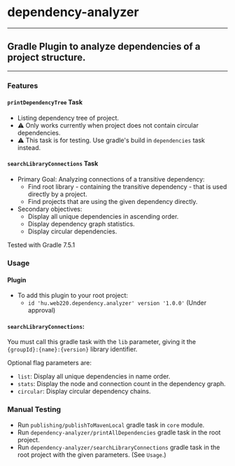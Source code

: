 # dependency-analyzer

---

## Gradle Plugin to analyze dependencies of a project structure.

---

### Features

#### `printDependencyTree` Task
- Listing dependency tree of project.
- :warning: Only works currently when project does not contain
circular dependencies.
- :warning: This task is for testing.
Use gradle's build in `dependencies` task instead.

#### `searchLibraryConnections` Task 
- Primary Goal: Analyzing connections of a transitive dependency:
  - Find root library - containing the transitive dependency -
  that is used directly by a project.
  - Find projects that are using the given dependency directly.
- Secondary objectives:
  - Display all unique dependencies in ascending order.
  - Display dependency graph statistics.
  - Display circular dependencies.

Tested with Gradle 7.5.1

### Usage

#### Plugin
- To add this plugin to your root project:
  - `id 'hu.web220.dependency.analyzer' version '1.0.0'` (Under approval)

#### `searchLibraryConnections`:
You must call this gradle task with the `lib` parameter,
giving it the `{groupId}:{name}:{version}` library identifier.

Optional flag parameters are:
- `list`: Display all unique dependencies in name order.
- `stats`: Display the node and connection count
in the dependency graph.
- `circular`: Display circular dependency chains.

### Manual Testing
- Run `publishing/publishToMavenLocal` gradle task
in `core` module.
- Run `dependency-analyzer/printAllDependencies` gradle task
in the root project.
- Run `dependency-analyzer/searchLibraryConnections` gradle task
in the root project with the given parameters. (See `Usage`.)